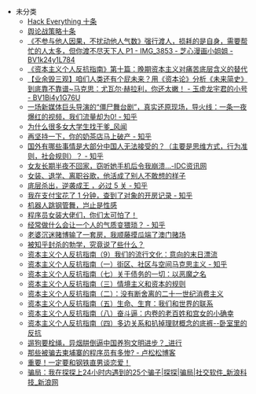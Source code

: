 +   未分类
    +   [Hack Everything 十条](docs/hack-everything-10.md)
    +   [舆论战策略十条](docs/pub-opin-war.md)
    +   [《不参与他人因果，不扰动他人气数》强行渡人，损耗的是自身，需要帮忙的人太多，但你渡不尽天下人 P1 - IMG_3853 - 芝心漫画小姐姐 - BV1k24y1L784](docs/%E3%80%8A%E4%B8%8D%E5%8F%82%E4%B8%8E%E4%BB%96%E4%BA%BA%E5%9B%A0%E6%9E%9C%EF%BC%8C%E4%B8%8D%E6%89%B0%E5%8A%A8%E4%BB%96%E4%BA%BA%E6%B0%94%E6%95%B0%E3%80%8B%E5%BC%BA%E8%A1%8C%E6%B8%A1%E4%BA%BA%EF%BC%8C%E6%8D%9F%E8%80%97%E7%9A%84%E6%98%AF%E8%87%AA%E8%BA%AB%EF%BC%8C%E9%9C%80%E8%A6%81%E5%B8%AE%E5%BF%99%E7%9A%84%E4%BA%BA%E5%A4%AA%E5%A4%9A%EF%BC%8C%E4%BD%86%E4%BD%A0%E6%B8%A1%E4%B8%8D%E5%B0%BD%E5%A4%A9%E4%B8%8B%E4%BA%BA+P1+-+IMG_3853+-+%E8%8A%9D%E5%BF%83%E6%BC%AB%E7%94%BB%E5%B0%8F%E5%A7%90%E5%A7%90+-+BV1k24y1L784.md)
    +   [《资本主义个人反抗指南》第十篇：晚期资本主义对痛苦底层含义的替代](docs/%E3%80%8A%E8%B5%84%E6%9C%AC%E4%B8%BB%E4%B9%89%E4%B8%AA%E4%BA%BA%E5%8F%8D%E6%8A%97%E6%8C%87%E5%8D%97%E3%80%8B%E7%AC%AC%E5%8D%81%E7%AF%87%EF%BC%9A%E6%99%9A%E6%9C%9F%E8%B5%84%E6%9C%AC%E4%B8%BB%E4%B9%89%E5%AF%B9%E7%97%9B%E8%8B%A6%E5%BA%95%E5%B1%82%E5%90%AB%E4%B9%89%E7%9A%84%E6%9B%BF%E4%BB%A3.md)
    +   [【业余毁三观】咱们人类还有个屁未来？用《资本论》分析《未来简史》到底靠不靠谱~马克思：尤瓦尔·赫拉利，你还太嫩！ - 玉虚龙宇君的小号 - BV1Bi4y1G76U](docs/%E3%80%90%E4%B8%9A%E4%BD%99%E6%AF%81%E4%B8%89%E8%A7%82%E3%80%91%E5%92%B1%E4%BB%AC%E4%BA%BA%E7%B1%BB%E8%BF%98%E6%9C%89%E4%B8%AA%E5%B1%81%E6%9C%AA%E6%9D%A5%EF%BC%9F%E7%94%A8%E3%80%8A%E8%B5%84%E6%9C%AC%E8%AE%BA%E3%80%8B%E5%88%86%E6%9E%90%E3%80%8A%E6%9C%AA%E6%9D%A5%E7%AE%80%E5%8F%B2%E3%80%8B%E5%88%B0%E5%BA%95%E9%9D%A0%E4%B8%8D%E9%9D%A0%E8%B0%B1~%E9%A9%AC%E5%85%8B%E6%80%9D%EF%BC%9A%E5%B0%A4%E7%93%A6%E5%B0%94%C2%B7%E8%B5%AB%E6%8B%89%E5%88%A9%EF%BC%8C%E4%BD%A0%E8%BF%98%E5%A4%AA%E5%AB%A9%EF%BC%81+-+%E7%8E%89%E8%99%9A%E9%BE%99%E5%AE%87%E5%90%9B%E7%9A%84%E5%B0%8F%E5%8F%B7+-+BV1Bi4y1G76U.md)
    +   [一场新媒体巨头导演的“僵尸舞台剧”，真实还原现场，导火线：一条一夜爆红的视频，我们流量却为0! - 知乎](docs/%E4%B8%80%E5%9C%BA%E6%96%B0%E5%AA%92%E4%BD%93%E5%B7%A8%E5%A4%B4%E5%AF%BC%E6%BC%94%E7%9A%84%E2%80%9C%E5%83%B5%E5%B0%B8%E8%88%9E%E5%8F%B0%E5%89%A7%E2%80%9D%EF%BC%8C%E7%9C%9F%E5%AE%9E%E8%BF%98%E5%8E%9F%E7%8E%B0%E5%9C%BA%EF%BC%8C%E5%AF%BC%E7%81%AB%E7%BA%BF%EF%BC%9A%E4%B8%80%E6%9D%A1%E4%B8%80%E5%A4%9C%E7%88%86%E7%BA%A2%E7%9A%84%E8%A7%86%E9%A2%91%EF%BC%8C%E6%88%91%E4%BB%AC%E6%B5%81%E9%87%8F%E5%8D%B4%E4%B8%BA0%21---%E7%9F%A5%E4%B9%8E.md)
    +   [为什么很多女大学生找干爹_风闻](docs/%E4%B8%BA%E4%BB%80%E4%B9%88%E5%BE%88%E5%A4%9A%E5%A5%B3%E5%A4%A7%E5%AD%A6%E7%94%9F%E6%89%BE%E5%B9%B2%E7%88%B9_%E9%A3%8E%E9%97%BB.md)
    +   [再坚持一下，你的奶茶店马上破产 - 知乎](docs/%E5%86%8D%E5%9D%9A%E6%8C%81%E4%B8%80%E4%B8%8B%EF%BC%8C%E4%BD%A0%E7%9A%84%E5%A5%B6%E8%8C%B6%E5%BA%97%E9%A9%AC%E4%B8%8A%E7%A0%B4%E4%BA%A7---%E7%9F%A5%E4%B9%8E.md)
    +   [国外有哪些事情是大部分中国人无法接受的？（主要是思维方式，行为准则，社会规则）？ - 知乎](docs/%E5%9B%BD%E5%A4%96%E6%9C%89%E5%93%AA%E4%BA%9B%E4%BA%8B%E6%83%85%E6%98%AF%E5%A4%A7%E9%83%A8%E5%88%86%E4%B8%AD%E5%9B%BD%E4%BA%BA%E6%97%A0%E6%B3%95%E6%8E%A5%E5%8F%97%E7%9A%84%EF%BC%9F%EF%BC%88%E4%B8%BB%E8%A6%81%E6%98%AF%E6%80%9D%E7%BB%B4%E6%96%B9%E5%BC%8F%EF%BC%8C%E8%A1%8C%E4%B8%BA%E5%87%86%E5%88%99%EF%BC%8C%E7%A4%BE%E4%BC%9A%E8%A7%84%E5%88%99%EF%BC%89%EF%BC%9F---%E7%9F%A5%E4%B9%8E.md)
    +   [女友长期半夜不回家，窃听她手机后令我崩溃...-IDC资讯网](docs/%E5%A5%B3%E5%8F%8B%E9%95%BF%E6%9C%9F%E5%8D%8A%E5%A4%9C%E4%B8%8D%E5%9B%9E%E5%AE%B6%EF%BC%8C%E7%AA%83%E5%90%AC%E5%A5%B9%E6%89%8B%E6%9C%BA%E5%90%8E%E4%BB%A4%E6%88%91%E5%B4%A9%E6%BA%83...-IDC%E8%B5%84%E8%AE%AF%E7%BD%91.md)
    +   [女装、退学、离职谷歌，他活成了别人不敢想的样子](docs/%E5%A5%B3%E8%A3%85%E3%80%81%E9%80%80%E5%AD%A6%E3%80%81%E7%A6%BB%E8%81%8C%E8%B0%B7%E6%AD%8C%EF%BC%8C%E4%BB%96%E6%B4%BB%E6%88%90%E4%BA%86%E5%88%AB%E4%BA%BA%E4%B8%8D%E6%95%A2%E6%83%B3%E7%9A%84%E6%A0%B7%E5%AD%90.md)
    +   [底层杀出，逆袭成王 ，必过 5 关 - 知乎](docs/%E5%BA%95%E5%B1%82%E6%9D%80%E5%87%BA%EF%BC%8C%E9%80%86%E8%A2%AD%E6%88%90%E7%8E%8B-%EF%BC%8C%E5%BF%85%E8%BF%87-5-%E5%85%B3---%E7%9F%A5%E4%B9%8E.md)
    +   [我在支付宝花了 1 分钟，查到了对象的开房记录 - 知乎](docs/%E6%88%91%E5%9C%A8%E6%94%AF%E4%BB%98%E5%AE%9D%E8%8A%B1%E4%BA%86-1-%E5%88%86%E9%92%9F%EF%BC%8C%E6%9F%A5%E5%88%B0%E4%BA%86%E5%AF%B9%E8%B1%A1%E7%9A%84%E5%BC%80%E6%88%BF%E8%AE%B0%E5%BD%95---%E7%9F%A5%E4%B9%8E.md)
    +   [机器人跳钢管舞，岂止是性感](docs/%E6%9C%BA%E5%99%A8%E4%BA%BA%E8%B7%B3%E9%92%A2%E7%AE%A1%E8%88%9E%EF%BC%8C%E5%B2%82%E6%AD%A2%E6%98%AF%E6%80%A7%E6%84%9F.md)
    +   [程序员女装大佬们，你们太可怕了！](docs/%E7%A8%8B%E5%BA%8F%E5%91%98%E5%A5%B3%E8%A3%85%E5%A4%A7%E4%BD%AC%E4%BB%AC%EF%BC%8C%E4%BD%A0%E4%BB%AC%E5%A4%AA%E5%8F%AF%E6%80%95%E4%BA%86%EF%BC%81.md)
    +   [经常做什么会让一个人的气质变猥琐？ - 知乎](docs/%E7%BB%8F%E5%B8%B8%E5%81%9A%E4%BB%80%E4%B9%88%E4%BC%9A%E8%AE%A9%E4%B8%80%E4%B8%AA%E4%BA%BA%E7%9A%84%E6%B0%94%E8%B4%A8%E5%8F%98%E7%8C%A5%E7%90%90%EF%BC%9F---%E7%9F%A5%E4%B9%8E.md)
    +   [老婆沉迷赌博输了一套房，我顺藤摸瓜端了澳门赌场](docs/%E8%80%81%E5%A9%86%E6%B2%89%E8%BF%B7%E8%B5%8C%E5%8D%9A%E8%BE%93%E4%BA%86%E4%B8%80%E5%A5%97%E6%88%BF%EF%BC%8C%E6%88%91%E9%A1%BA%E8%97%A4%E6%91%B8%E7%93%9C%E7%AB%AF%E4%BA%86%E6%BE%B3%E9%97%A8%E8%B5%8C%E5%9C%BA.md)
    +   [被知乎封杀的勃学，究竟说了些什么？](docs/%E8%A2%AB%E7%9F%A5%E4%B9%8E%E5%B0%81%E6%9D%80%E7%9A%84%E5%8B%83%E5%AD%A6%EF%BC%8C%E7%A9%B6%E7%AB%9F%E8%AF%B4%E4%BA%86%E4%BA%9B%E4%BB%80%E4%B9%88%EF%BC%9F.md)
    +   [资本主义个人反抗指南（9）我们的流行文化：意向的末日漂流](docs/%E8%B5%84%E6%9C%AC%E4%B8%BB%E4%B9%89%E4%B8%AA%E4%BA%BA%E5%8F%8D%E6%8A%97%E6%8C%87%E5%8D%97%EF%BC%889%EF%BC%89%E6%88%91%E4%BB%AC%E7%9A%84%E6%B5%81%E8%A1%8C%E6%96%87%E5%8C%96%EF%BC%9A%E6%84%8F%E5%90%91%E7%9A%84%E6%9C%AB%E6%97%A5%E6%BC%82%E6%B5%81.md)
    +   [资本主义个人反抗指南（一）街区、社区与空间马克思主义 - 知乎](docs/%E8%B5%84%E6%9C%AC%E4%B8%BB%E4%B9%89%E4%B8%AA%E4%BA%BA%E5%8F%8D%E6%8A%97%E6%8C%87%E5%8D%97%EF%BC%88%E4%B8%80%EF%BC%89%E8%A1%97%E5%8C%BA%E3%80%81%E7%A4%BE%E5%8C%BA%E4%B8%8E%E7%A9%BA%E9%97%B4%E9%A9%AC%E5%85%8B%E6%80%9D%E4%B8%BB%E4%B9%89---%E7%9F%A5%E4%B9%8E.md)
    +   [资本主义个人反抗指南（七）关于债务的一切：以恶魔之名](docs/%E8%B5%84%E6%9C%AC%E4%B8%BB%E4%B9%89%E4%B8%AA%E4%BA%BA%E5%8F%8D%E6%8A%97%E6%8C%87%E5%8D%97%EF%BC%88%E4%B8%83%EF%BC%89%E5%85%B3%E4%BA%8E%E5%80%BA%E5%8A%A1%E7%9A%84%E4%B8%80%E5%88%87%EF%BC%9A%E4%BB%A5%E6%81%B6%E9%AD%94%E4%B9%8B%E5%90%8D.md)
    +   [资本主义个人反抗指南（三）情境主义和资本的规则](docs/%E8%B5%84%E6%9C%AC%E4%B8%BB%E4%B9%89%E4%B8%AA%E4%BA%BA%E5%8F%8D%E6%8A%97%E6%8C%87%E5%8D%97%EF%BC%88%E4%B8%89%EF%BC%89%E6%83%85%E5%A2%83%E4%B8%BB%E4%B9%89%E5%92%8C%E8%B5%84%E6%9C%AC%E7%9A%84%E8%A7%84%E5%88%99.md)
    +   [资本主义个人反抗指南（二）：没有断舍离的二十一世纪消费主义](docs/%E8%B5%84%E6%9C%AC%E4%B8%BB%E4%B9%89%E4%B8%AA%E4%BA%BA%E5%8F%8D%E6%8A%97%E6%8C%87%E5%8D%97%EF%BC%88%E4%BA%8C%EF%BC%89%EF%BC%9A%E6%B2%A1%E6%9C%89%E6%96%AD%E8%88%8D%E7%A6%BB%E7%9A%84%E4%BA%8C%E5%8D%81%E4%B8%80%E4%B8%96%E7%BA%AA%E6%B6%88%E8%B4%B9%E4%B8%BB%E4%B9%89.md)
    +   [资本主义个人反抗指南（五）生命、生育：我们和世界的联系](docs/%E8%B5%84%E6%9C%AC%E4%B8%BB%E4%B9%89%E4%B8%AA%E4%BA%BA%E5%8F%8D%E6%8A%97%E6%8C%87%E5%8D%97%EF%BC%88%E4%BA%94%EF%BC%89%E7%94%9F%E5%91%BD%E3%80%81%E7%94%9F%E8%82%B2%EF%BC%9A%E6%88%91%E4%BB%AC%E5%92%8C%E4%B8%96%E7%95%8C%E7%9A%84%E8%81%94%E7%B3%BB.md)
    +   [资本主义个人反抗指南（八）奋斗逼：内卷的老百姓和宫女的小确幸](docs/%E8%B5%84%E6%9C%AC%E4%B8%BB%E4%B9%89%E4%B8%AA%E4%BA%BA%E5%8F%8D%E6%8A%97%E6%8C%87%E5%8D%97%EF%BC%88%E5%85%AB%EF%BC%89%E5%A5%8B%E6%96%97%E9%80%BC%EF%BC%9A%E5%86%85%E5%8D%B7%E7%9A%84%E8%80%81%E7%99%BE%E5%A7%93%E5%92%8C%E5%AE%AB%E5%A5%B3%E7%9A%84%E5%B0%8F%E7%A1%AE%E5%B9%B8.md)
    +   [资本主义个人反抗指南（四）多边关系和扒掉理财概念的底裤--卧室里的反抗](docs/%E8%B5%84%E6%9C%AC%E4%B8%BB%E4%B9%89%E4%B8%AA%E4%BA%BA%E5%8F%8D%E6%8A%97%E6%8C%87%E5%8D%97%EF%BC%88%E5%9B%9B%EF%BC%89%E5%A4%9A%E8%BE%B9%E5%85%B3%E7%B3%BB%E5%92%8C%E6%89%92%E6%8E%89%E7%90%86%E8%B4%A2%E6%A6%82%E5%BF%B5%E7%9A%84%E5%BA%95%E8%A3%A4--%E5%8D%A7%E5%AE%A4%E9%87%8C%E7%9A%84%E5%8F%8D%E6%8A%97.md)
    +   [遛狗要栓绳，异烟肼倒逼中国养狗文明进步？_进行](docs/%E9%81%9B%E7%8B%97%E8%A6%81%E6%A0%93%E7%BB%B3%EF%BC%8C%E5%BC%82%E7%83%9F%E8%82%BC%E5%80%92%E9%80%BC%E4%B8%AD%E5%9B%BD%E5%85%BB%E7%8B%97%E6%96%87%E6%98%8E%E8%BF%9B%E6%AD%A5%EF%BC%9F_%E8%BF%9B%E8%A1%8C.md)
    +   [那些被骗去柬埔寨的程序员有多惨? - 卢松松博客](docs/%E9%82%A3%E4%BA%9B%E8%A2%AB%E9%AA%97%E5%8E%BB%E6%9F%AC%E5%9F%94%E5%AF%A8%E7%9A%84%E7%A8%8B%E5%BA%8F%E5%91%98%E6%9C%89%E5%A4%9A%E6%83%A8%EF%BC%9F---%E5%8D%A2%E6%9D%BE%E6%9D%BE%E5%8D%9A%E5%AE%A2.md)
    +   [重要！一定要和钢铁直男谈恋爱！](docs/%E9%87%8D%E8%A6%81%EF%BC%81%E4%B8%80%E5%AE%9A%E8%A6%81%E5%92%8C%E9%92%A2%E9%93%81%E7%9B%B4%E7%94%B7%E8%B0%88%E6%81%8B%E7%88%B1%EF%BC%81.md)
    +   [骗局：我在探探上24小时内遇到的25个骗子|探探|骗局|社交软件_新浪科技_新浪网](docs/%E9%AA%97%E5%B1%80%EF%BC%9A%E6%88%91%E5%9C%A8%E6%8E%A2%E6%8E%A2%E4%B8%8A24%E5%B0%8F%E6%97%B6%E5%86%85%E9%81%87%E5%88%B0%E7%9A%8425%E4%B8%AA%E9%AA%97%E5%AD%90%EF%BD%9C%E6%8E%A2%E6%8E%A2%EF%BD%9C%E9%AA%97%E5%B1%80%EF%BD%9C%E7%A4%BE%E4%BA%A4%E8%BD%AF%E4%BB%B6_%E6%96%B0%E6%B5%AA%E7%A7%91%E6%8A%80_%E6%96%B0%E6%B5%AA%E7%BD%91.md)
